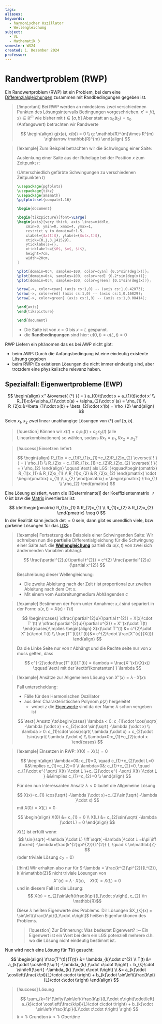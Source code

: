 ```yaml
---
tags: 
aliases: 
keywords:
  - harmonischer Oszillator
  - Wellengleichung
subject:
  - VL
  - Mathematik 3
semester: WS24
created: 1. Dezember 2024
professor:
---
```

 

# Randwertproblem (RWP)

Ein Randwertproblem (RWP) ist ein Problem, bei dem eine [Differenzialgleichungen]({MOC}%20DGL.md) zusammen mit Randbedingungen gegeben ist.

> [!important] Bei RWP werden an mindestens zwei verschiedenen Punkten des Lösungsintervalls Bedingungen vorgeschrieben.
> $x' = f(t,x) \in \mathbb{R}^{m}$ wie bisher mit $t \in[a,b]$
> Aber statt an $x_{0}(t_{0})=x_{0}$ (Anfangswert) betrachten wir Randwerte
> 
> $$
> \begin{align}
> g(x(a), x(b)) = 0 \\
> g: \mathbb{R}^{m}\times R^{m} \rightarrow \mathbb{R}^{m}
> \end{align}
> $$

> [!example] Zum Beispiel betrachten wir die Schwingung einer Saite:
> 
> Auslenkung einer Saite aus der Ruhelage bei der Position $x$ zum Zeitpunkt $t$:
> 
> (Unterschiedlich gefärbte Schwingungen zu verschiedenen Zeitpunkten $t$)
>
> ```tikz
> \usepackage{pgfplots}
> \usepackage{tikz}
> \usepackage{amsmath}
> \pgfplotsset{compat=1.16}
> 
> \begin{document}
> 
> \begin{tikzpicture}[font=\Large]
> \begin{axis}[very thick, axis lines=middle,
>     xmin=0, ymin=0, xmax=4, ymax=1,
>     restrict y to domain=0:1.5,
>     xlabel={$x(t)$}, ylabel={$u(x,t)$},
>     xtick={0,1,3.141529},
>     yticklabels={},
>     xticklabels={$0$, $x$, $L$},
>     height=7cm,
>     width=20cm,
> ]
> 
> \plot[domain=0:4, samples=100, color=cyan] {0.5*sin(deg(x))};
> \plot[domain=0:4, samples=100, color=red] {0.2*sin(deg(x))};
> \plot[domain=0:4, samples=100, color=green] {0.1*sin(deg(x))};
> 
> \draw[->, color=cyan] (axis cs:1,0) -- (axis cs:1,0.42073);
> \draw[->, color=red] (axis cs:1,0) -- (axis cs:1,0.16829);
> \draw[->, color=green] (axis cs:1,0) -- (axis cs:1,0.08414);
> 
> \end{axis}
> \end{tikzpicture}
> 
> \end{document}
> ```
>
> - Die Saite ist von $x=0$ bis $x=L$ gespannt.
> - die **Randbedingungen** sind hier: $u(0,t) = u(L,t) = 0$

RWP Liefern ein phänomen das es bei AWP nicht gibt:
- beim AWP: Durch die Anfangsbedingung ist eine eindeutig existente Lösung gegeben
- beim RWP: Es existieren Lösungen die nicht immer eindeutig sind, aber trotzdem eine physikalische relevanz haben.

## Spezialfall: Eigenwertprobleme (EWP)

$$
\begin{align}
x'' &\overset{ (*) }{ = } a_{0}(t)\cdot x + a_{1}(t)\cdot x' \\
R_{1}x:&=\alpha_{1}\cdot x(a) + \alpha_{2}\cdot x'(a) = \rho_{1} \\
R_{2}x:&=\beta_{1}\cdot x(b) + \beta_{2}\cdot x'(b) = \rho_{2}
\end{align}
$$

Seien $x_{1}, x_{2}$ zwei linear unabhangige Lösungen von $(*)$ auf $[a,b]$.

> [!question] Können wir $x(t)=c_{1}x_{1}(t)+ c_{2}x_{2}(t)$ (alle Linearkombinationen) so wählen, sodass $Rx_{1}=\rho_{1}, Rx_{2}=\rho_{2}$?

> [!success] Einsetzen liefert:
> 
> $$
> \begin{align}
> R_{1}x = c_{1}R_{1}x_{1}+c_{2}R_{2}x_{2} \overset{ ! }{ = } \rho_{1} \\
> R_{2}x = c_{1}R_{1}x_{1}+c_{2}R_{2}x_{2} \overset{ ! }{ = } \rho_{2}
> \end{align}
> \qquad \text{ als LGS: }\qquad\begin{pmatrix}
> R_{1}x_{1} & R_{2}x_{1} \\ R_{1}x_{2} & R_{2}x_{2}
> \end{pmatrix} \cdot \begin{pmatrix}
> c_{1} \\ c_{2}
> \end{pmatrix} = \begin{pmatrix}
> \rho_{1} \\ \rho_{2}
> \end{pmatrix}
> $$
> 


Eine Lösung existiert, wenn die [[Determinante]] der Koeffizientenmatrix $\neq 0$ ist bzw die [Matrix](Algebra/Matrix.md) invertierbar ist:

$$
\det\begin{pmatrix}
R_{1}x_{1} & R_{2}x_{1} \\ R_{1}x_{2} & R_{2}x_{2}
\end{pmatrix} \neq 0
$$
In der Realität kann jedoch $\det = 0$ sein, dann gibt es unendlich viele, bzw garkeine Lösungen für das [LGS](Analysis/Lineare%20Gleichungssysteme.md).

> [!example] Fortsetzung des Beispiels einer Schwingenden Saite:
> Wir schreiben nun die **partielle** Differentialgleichung für die Schwingung einer Saite auf: 
> die **[Wellengleichung](Wellengleichung.md)**
> partiell da $u(x,t)$ von zwei sich ändernenden Variablen abhängt.
> 
> $$
> \frac{\partial^{2}u}{\partial t^{2}} = c^{2} \frac{\partial^{2}u}{\partial x^{2}}
> $$
> 
> Beschreibung dieser Wellengleichung:
> 
> - Die zweite Ableitung nach der Zeit $t$ ist proportional zur zweiten Ableitung nach dem Ort $x$.
> - Mit einem vom Ausbreitungmedium Abhängenden $c$

>[!example] Bestimmen der Form unter Annahme: $x, t$ sind separiert in der Form: $u(x,t) = X(x)\cdot T(t)$
> 
> $$
> \begin{rcases}
> \dfrac{\partial^{2}u}{\partial t^{2}} = X(x)\cdot T''(t) \\
> \dfrac{\partial^{2}u}{\partial x^{2}} = X''(x)\cdot T(t)
> \end{rcases}\implies
> \begin{align}
>  X(x)\cdot T''(t) &= c^{2}\cdot X''(x)\cdot T(t) \\
> \frac{T''(t)}{T(t)}&= c^{2}\cdot \frac{X''(x)}{X(t)}
> \end{align}
> $$
> 
> 
> Da die Linke Seite nur von $t$ Abhängt und die Rechte seite nur von $x$ muss gelten, dass
> 
> $$
> c^{-2}\cdot\frac{T''(t)}{T(t)} = \lambda = \frac{X''(x)}{X(x)} \qquad \text{ mit der \textbf{konstanten} } \lambda
> $$


>[!example] Ansätze zur Allgemeinen Lösung von $X''(x)=\lambda \cdot X(x)$:
> 
> Fall unterscheidung:
> - Fälle für den Harmonischen Oszillator
> - aus dem Charakteristischen Polynom $p(z)$ hergeleitet
>     - wobei $z$ die [Eigenwerte](Eigenvektor.md) sind da der Name $\lambda$ schon vergeben ist
> 
> $$
> \text{ Ansatz }\to\begin{cases}
> \lambda < 0: c_{1}\cdot \cos(\sqrt{ -\lambda }\cdot x) + c_{2}\cdot \sin(\sqrt{ -\lambda }\cdot x) \\
> \lambda > 0: c_{1}\cdot \cos(\sqrt{ \lambda }\cdot x) + c_{2}\cdot \sin(\sqrt{ \lambda }\cdot x) \\
> \lambda=0:c_{1}+c_{2}\cdot x
> \end{cases}
> $$

>[!example] EInsetzen in RWP: $X(0)=X(L) = 0$
> 
> $$
> \begin{align}
> \lambda=0&: c_{1}=0, \quad c_{1}+c_{2}\cdot L=0 &&\implies c_{1}=c_{2}=0 \\
> \lambda>0&: c_{1}+c_{2}=0, \quad c_{1}\cdot e^{ \sqrt{ X(t) }\cdot L }+c_{2}\cdot e^{ -\sqrt{ X(t) }\cdot L } &&\implies c_{1}=c_{2}=0 \\
> \end{align}
> $$
> 
> Für den nun Interessanten Ansatz $\lambda<0$ lautet die Allgemeine Lösung:
> 
> $$
> X(x)=c_{1} \cos(\sqrt{ -\lambda }\cdot x)+c_{2}\sin(\sqrt{ -\lambda }\cdot x) 
> $$
> mit $X(0)=X(L)=0$:
> 
> $$
> \begin{align}
> X(0) &= c_{1} = 0 \\
> X(L) &= c_{2}\sin(\sqrt{ -\lambda }\cdot L) = 0
> \end{align}
> $$
> 
> $X(L)$ ist erfüllt wenn:
> $$
> \sin(\sqrt{ -\lambda }\cdot L) \iff \sqrt{ -\lambda }\cdot L =k\pi \iff \boxed{ -\lambda=\frac{k^{2}\pi^{2}}{L^{2}} }, \quad k \in\mathbb{Z}
> $$
> (oder triviale Lösung $c_{2} = 0$)

> [!hint] WIr erhalten also nur für $-\lambda = \frac{k^{2}\pi^{2}}{L^{2}}, k \in\mathbb{Z}$ nicht triviale Lösungen von
> $$ X''(x) = \lambda \cdot X(x), \quad X(0)=X(L)=0 $$
> und in diesem Fall ist die Lösung:
> $$ X(x) = c_{2}\sin\left(\frac{k\pi}{L}\cdot x\right), c_{2} \in \mathbb{R}$$
>
> Diese $\lambda$ heißen Eigenwerte des Problems.
> Dir Lösungen $X_{k}(x) = \sin\left(\frac{k\pi}{L}\cdot x\right)$ heißen Eigenfunktionen des Problems.
>
> 
> > [!question] Zur Erinnerung: Was bedeutet Eigenwert?
>     >- Ein Eigenwert ist ein Wert bei dem ein LGS potenziell mehrere d.h. wo die Lösung nicht eindeutig bestimmt ist. 
>     

Nun wird noch eine Lösung für $T(t)$ gesucht:

$$
\begin{align}
\frac{T''(t)}{T(t)} &= \lambda_{k}\cdot c^{2} \\
T(t) &= a_{k}\cdot \cos\left(\sqrt{ -\lambda_{k} }\cdot c\cdot t\right) + b_{k}\cdot \sin\left(\sqrt{ -\lambda_{k} }\cdot c\cdot t\right) \\
&= a_{k}\cdot \cos\left(\frac{k\pi}{L}\cdot c\cdot t\right) + b_{k}\cdot \sin\left(\frac{k\pi}{L}\cdot c\cdot t\right)
\end{align}
$$

> [!success] Lösung
> 
> $$
> \sum_{k=1}^{\infty}\sin\left(\frac{k\pi}{L}\cdot x\right)\cdot\left( a_{k}\cdot \cos\left(\frac{k\pi}{L}\cdot c\cdot t\right) + b_{k}\cdot \sin\left(\frac{k\pi}{L}\cdot c\cdot t\right) \right)
> $$
> $k=1$: Grundton
> $k>1$: Obertöne
